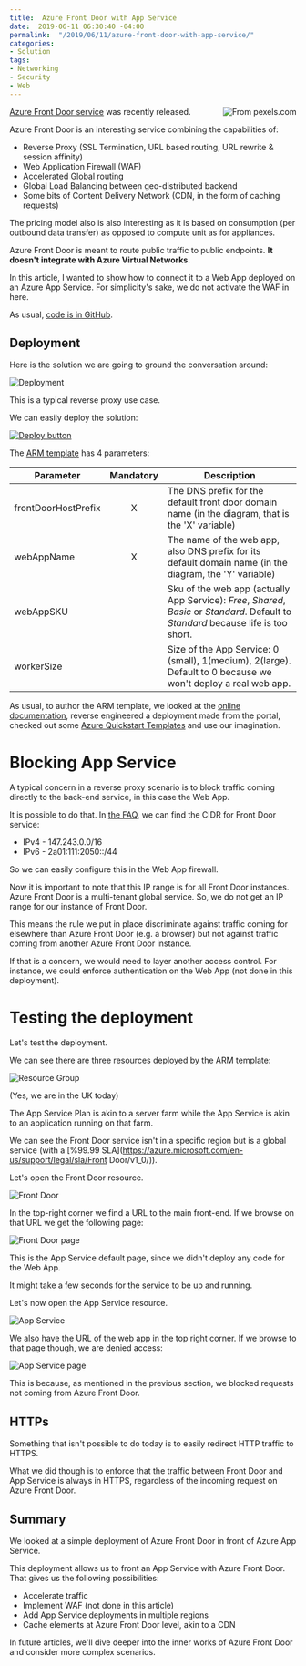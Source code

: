 ```yaml
---
title:  Azure Front Door with App Service
date:  2019-06-11 06:30:40 -04:00
permalink:  "/2019/06/11/azure-front-door-with-app-service/"
categories:
- Solution
tags:
- Networking
- Security
- Web
---
```

<img style="float:right;padding-left:20px;" title="From pexels.com" src="/assets/2019/6/azure-front-door-with-app-service/ancient-antique-architecture-277630-e1559945053466.jpg" />

<a href="https://docs.microsoft.com/en-us/azure/frontdoor/front-door-overview">Azure Front Door service</a> was recently released.

Azure Front Door is an interesting service combining the capabilities of:

<ul>
<li>Reverse Proxy (SSL Termination, URL based routing, URL rewrite &amp; session affinity)</li>
<li>Web Application Firewall (WAF)</li>
<li>Accelerated Global routing</li>
<li>Global Load Balancing between geo-distributed backend</li>
<li>Some bits of Content Delivery Network (CDN, in the form of caching requests)</li>
</ul>

The pricing model also is also interesting as it is based on consumption (per outbound data transfer) as opposed to compute unit as for appliances.

Azure Front Door is meant to route public traffic to public endpoints.  <strong>It doesn't integrate with Azure Virtual Networks</strong>.

In this article, I wanted to show how to connect it to a Web App deployed on an Azure App Service.  For simplicity's sake, we do not activate the WAF in here.

As usual, <a href="https://github.com/vplauzon/app-service/tree/master/front-door">code is in GitHub</a>.

<h2>Deployment</h2>

Here is the solution we are going to ground the conversation around:

<img src="/assets/2019/6/azure-front-door-with-app-service/appservice.png" alt="Deployment" />

This is a typical reverse proxy use case.

We can easily deploy the solution:

<a href="https://portal.azure.com/#create/Microsoft.Template/uri/https%3A%2F%2Fraw.githubusercontent.com%2Fvplauzon%2Fapp-service%2Fmaster%2Ffront-door%2Fdeploy.json"><img src="http://azuredeploy.net/deploybutton.png" alt="Deploy button" /></a>

The <a href="https://github.com/vplauzon/app-service/blob/master/front-door/deploy.json">ARM template</a> has 4 parameters:

<table>
<thead>
<tr>
  <th>Parameter</th>
  <th align="center">Mandatory</th>
  <th>Description</th>
</tr>
</thead>
<tbody>
<tr>
  <td>frontDoorHostPrefix</td>
  <td align="center">X</td>
  <td>The DNS prefix for the default front door domain name (in the diagram, that is the 'X' variable)</td>
</tr>
<tr>
  <td>webAppName</td>
  <td align="center">X</td>
  <td>The name of the web app, also DNS prefix for its default domain name (in the diagram, the 'Y' variable)</td>
</tr>
<tr>
  <td>webAppSKU</td>
  <td align="center"></td>
  <td>Sku of the web app (actually App Service):  <em>Free</em>, <em>Shared</em>, <em>Basic</em> or <em>Standard</em>.  Default to <em>Standard</em> because life is too short.</td>
</tr>
<tr>
  <td>workerSize</td>
  <td align="center"></td>
  <td>Size of the App Service:  0 (small), 1(medium), 2(large).  Default to 0 because we won't deploy a real web app.</td>
</tr>
</tbody>
</table>

As usual, to author the ARM template, we looked at the <a href="https://docs.microsoft.com/en-ca/azure/templates/microsoft.network/2019-04-01/frontdoors">online documentation</a>, reverse engineered a deployment made from the portal, checked out some <a href="https://azure.microsoft.com/en-ca/resources/templates/?term=front+door&amp;pageNumber=1">Azure Quickstart Templates</a> and use our imagination.

<h1>Blocking App Service</h1>

A typical concern in a reverse proxy scenario is to block traffic coming directly to the back-end service, in this case the Web App.

It is possible to do that.  In <a href="https://docs.microsoft.com/en-us/azure/frontdoor/front-door-faq#how-do-i-lock-down-the-access-to-my-backend-to-only-azure-front-door-service">the FAQ</a>, we can find the CIDR for Front Door service:

<ul>
<li>IPv4 - 147.243.0.0/16</li>
<li>IPv6 - 2a01:111:2050::/44</li>
</ul>

So we can easily configure this in the Web App firewall.

Now it is important to note that this IP range is for all Front Door instances.  Azure Front Door is a multi-tenant global service.  So, we do not get an IP range for our instance of Front Door.

This means the rule we put in place discriminate against traffic coming for elsewhere than Azure Front Door (e.g. a browser) but not against traffic coming from another Azure Front Door instance.

If that is a concern, we would need to layer another access control.  For instance, we could enforce authentication on the Web App (not done in this deployment).

<h1>Testing the deployment</h1>

Let's test the deployment.

We can see there are three resources deployed by the ARM template:

<img src="/assets/2019/6/azure-front-door-with-app-service/resourcegroup.png" alt="Resource Group" />

(Yes, we are in the UK today)

The App Service Plan is akin to a server farm while the App Service is akin to an application running on that farm.

We can see the Front Door service isn't in a specific region but is a global service (with a [%99.99 SLA](https://azure.microsoft.com/en-us/support/legal/sla/Front Door/v1_0/)).

Let's open the Front Door resource.

<img src="/assets/2019/6/azure-front-door-with-app-service/frontdoor-1.png" alt="Front Door" />

In the top-right corner we find a URL to the main front-end.  If we browse on that URL we get the following page:

<img src="/assets/2019/6/azure-front-door-with-app-service/frontdoor-page.png" alt="Front Door page" />

This is the App Service default page, since we didn't deploy any code for the Web App.

It might take a few seconds for the service to be up and running.

Let's now open the App Service resource.

<img src="/assets/2019/6/azure-front-door-with-app-service/appservice-1.png" alt="App Service" />

We also have the URL of the web app in the top right corner.  If we browse to that page though, we are denied access:

<img src="/assets/2019/6/azure-front-door-with-app-service/appservice-page.png" alt="App Service page" />

This is because, as mentioned in the previous section, we blocked requests not coming from Azure Front Door.

<h2>HTTPs</h2>

Something that isn't possible to do today is to easily redirect HTTP traffic to HTTPS.

What we did though is to enforce that the traffic between Front Door and App Service is always in HTTPS, regardless of the incoming request on Azure Front Door.

<h2>Summary</h2>

We looked at a simple deployment of Azure Front Door in front of Azure App Service.

This deployment allows us to front an App Service with Azure Front Door.  That gives us the following possibilities:

<ul>
<li>Accelerate traffic</li>
<li>Implement WAF (not done in this article)</li>
<li>Add App Service deployments in multiple regions</li>
<li>Cache elements at Azure Front Door level, akin to a CDN</li>
</ul>

In future articles, we'll dive deeper into the inner works of Azure Front Door and consider more complex scenarios.